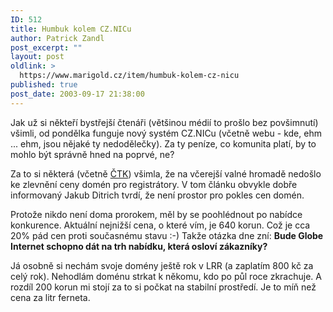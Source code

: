 ```yaml
---
ID: 512
title: Humbuk kolem CZ.NICu
author: Patrick Zandl
post_excerpt: ""
layout: post
oldlink: >
  https://www.marigold.cz/item/humbuk-kolem-cz-nicu
published: true
post_date: 2003-09-17 21:38:00
---
```

<p>
Jak už si někteří bystřejší čtenáři (většinou médií to prošlo bez povšimnutí) všimli, od pondělka funguje nový systém CZ.NICu (včetně webu - kde, ehm ...&#160;ehm, jsou nějaké ty nedodělečky). Za ty peníze, co komunita platí, by to mohlo být správně hned na poprvé, ne?</p>

<p>
Za to si některá (včetně <A href="http://www.ceskenoviny.cz/pocitace/index_view.php?id=24590">ČTK</A>) všimla, že na včerejší valné hromadě nedošlo ke zlevnění ceny domén pro registrátory.&#160;V tom článku&#160;obvykle dobře informovaný Jakub Ditrich tvrdí, že není prostor pro pokles cen domén. </p>

<p>
Protože nikdo není doma prorokem, měl by se poohlédnout po nabídce konkurence. Aktuální nejnižší cena, o které vím, je 640 korun. Což je cca 20% pád cen proti současnému stavu :-) Takže otázka dne&#160;zní: <STRONG>Bude Globe Internet schopno dát na trh nabídku, která osloví zákazníky?</STRONG></p>

<p>
Já osobně si nechám svoje domény ještě rok v LRR (a zaplatím 800 kč za celý rok). Nehodlám doménu strkat k někomu, kdo po půl roce zkrachuje. A rozdíl 200 korun mi stojí za to si počkat na stabilní prostředí. Je to míň než cena za litr ferneta.</p>

<p>
&#160;</p>
